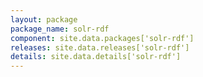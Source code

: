 ```yaml
---
layout: package
package_name: solr-rdf
component: site.data.packages['solr-rdf']
releases: site.data.releases['solr-rdf']
details: site.data.details['solr-rdf']
---
```

